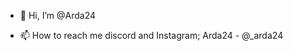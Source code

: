 - 👋 Hi, I’m @Arda24

- 📫 How to reach me discord and Instagram;
Arda24 - @_arda24

<!---
PETR00S/PETR00S is a ✨ special ✨ repository because its `README.md` (this file) appears on your GitHub profile.
You can click the Preview link to take a look at your changes.
--->
